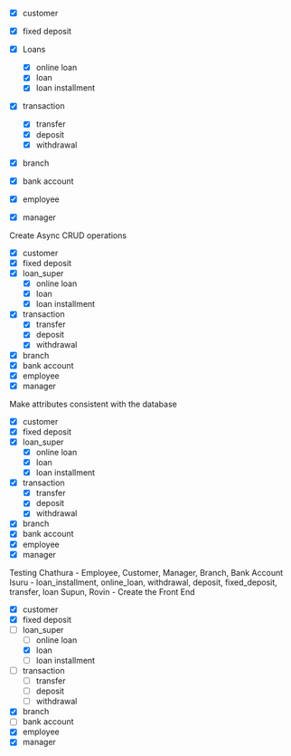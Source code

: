 -   [x] customer
-   [x] fixed deposit
-   [x] Loans
    -   [x] online loan
    -   [x] loan
    -   [x] loan installment
-   [x] transaction
    -   [x] transfer
    -   [x] deposit
    -   [x] withdrawal
-   [x] branch
-   [x] bank account
-   [x] employee
-   [x] manager


Create Async CRUD operations
-   [x] customer
-   [x] fixed deposit
-   [x] loan_super
    -   [x] online loan
    -   [x] loan
    -   [x] loan installment
-   [x] transaction
    -   [x] transfer
    -   [x] deposit
    -   [x] withdrawal
-   [x] branch
-   [x] bank account
-   [x] employee
-   [x] manager

Make attributes consistent with the database
-   [x] customer
-   [x] fixed deposit
-   [x] loan_super
    -   [x] online loan
    -   [x] loan
    -   [x] loan installment
-   [x] transaction
    -   [x] transfer
    -   [x] deposit
    -   [x] withdrawal
-   [x] branch
-   [x] bank account
-   [x] employee
-   [x] manager

Testing
Chathura - Employee, Customer, Manager, Branch, Bank Account
Isuru - loan_installment, online_loan, withdrawal, deposit, fixed_deposit, transfer, loan
Supun, Rovin - Create the Front End

-   [x] customer
-   [x] fixed deposit
-   [ ] loan_super
    -   [ ] online loan
    -   [x] loan
    -   [ ] loan installment
-   [ ] transaction
    -   [ ] transfer
    -   [ ] deposit
    -   [ ] withdrawal
-   [x] branch
-   [ ] bank account
-   [x] employee
-   [x] manager
